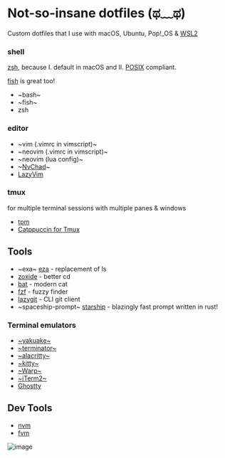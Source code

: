 # Not-so-insane dotfiles (ಥ﹏ಥ)

Custom dotfiles that I use with macOS, Ubuntu, Pop!_OS & [WSL2](https://docs.microsoft.com/en-us/windows/wsl/install-win10 "Windows Subsystem for Linux")

### shell

[zsh](https://www.zsh.org/), because I. default in macOS and  II. [POSIX](https://en.wikipedia.org/wiki/POSIX) compliant.

[fish](https://fishshell.com/) is great too!

- ~bash~
- ~fish~
- zsh

### editor

- ~vim (.vimrc in vimscript)~
- ~neovim (.vimrc in vimscript)~
- ~neovim (lua config)~
- ~[NvChad](https://github.com/NvChad/NvChad)~
- [LazyVim](https://github.com/LazyVim/LazyVim)

### tmux

for multiple terminal sessions with multiple panes & windows

- [tpm](https://github.com/tmux-plugins/tpm)
- [Catppuccin for Tmux](https://github.com/catppuccin/tmux)

## Tools

- ~exa~ [eza](https://github.com/eza-community/eza) - replacement of ls
- [zoxide](https://github.com/ajeetdsouza/zoxide) - better cd
- [bat](https://github.com/sharkdp/bat) - modern cat
- [fzf](https://github.com/junegunn/fzf) - fuzzy finder
- [lazygit](https://github.com/jesseduffield/lazygit) - CLI git client
- ~spaceship-prompt~ [starship](https://github.com/starship/starship) - blazingly fast prompt written in rust!

### Terminal emulators

- [~yakuake~](https://github.com/KDE/yakuake)
- [~terminator~](https://github.com/gnome-terminator/terminator)
- [~alacritty~](https://github.com/alacritty/alacritty)
- [~kitty~](https://github.com/kovidgoyal/kitty)
- [~Warp~](https://github.com/warpdotdev/Warp)
- [~iTerm2~](https://github.com/gnachman/iTerm2)
- [Ghostty](https://github.com/ghostty-org/ghostty)

## Dev Tools

- [nvm](https://github.com/nvm-sh/nvm)
- [fvm](https://github.com/leoafarias/fvm)

![image](https://user-images.githubusercontent.com/38901581/127496564-7360f7cb-5130-427f-96e0-d58602ea2e98.png)
